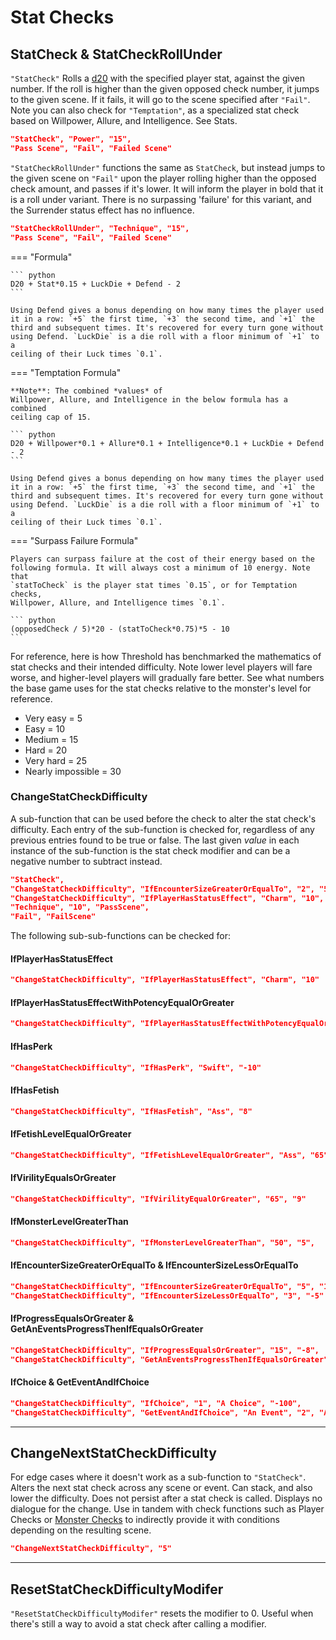 # Stat Checks

## StatCheck & StatCheckRollUnder

`"StatCheck"` Rolls a [d20](https://en.wikipedia.org/wiki/D20_System)
with the specified player stat, against the given number. If the roll is
higher than the given opposed check number, it jumps to the given scene.
If it fails, it will go to the scene specified after `"Fail"`. Note you
can also check for `"Temptation"`, as a specialized stat check based on
Willpower, Allure, and Intelligence. See Stats.

``` json
"StatCheck", "Power", "15",
"Pass Scene", "Fail", "Failed Scene"
```

`"StatCheckRollUnder"` functions the same as `StatCheck`, but instead
jumps to the given scene on `"Fail"` upon the player rolling higher than
the opposed check amount, and passes if it's lower. It will inform the
player in bold that it is a roll under variant. There is no surpassing
'failure' for this variant, and the Surrender status effect has no
influence.

``` json
"StatCheckRollUnder", "Technique", "15",
"Pass Scene", "Fail", "Failed Scene"
```

=== "Formula"

    ``` python
    D20 + Stat*0.15 + LuckDie + Defend - 2
    ```

    Using Defend gives a bonus depending on how many times the player used
    it in a row: `+5` the first time, `+3` the second time, and `+1` the
    third and subsequent times. It's recovered for every turn gone without
    using Defend. `LuckDie` is a die roll with a floor minimum of `+1` to a
    ceiling of their Luck times `0.1`.


=== "Temptation Formula"

    **Note**: The combined *values* of
    Willpower, Allure, and Intelligence in the below formula has a combined
    ceiling cap of 15.

    ``` python
    D20 + Willpower*0.1 + Allure*0.1 + Intelligence*0.1 + LuckDie + Defend - 2
    ```

    Using Defend gives a bonus depending on how many times the player used
    it in a row: `+5` the first time, `+3` the second time, and `+1` the
    third and subsequent times. It's recovered for every turn gone without
    using Defend. `LuckDie` is a die roll with a floor minimum of `+1` to a
    ceiling of their Luck times `0.1`.


=== "Surpass Failure Formula"

    Players can surpass failure at the cost of their energy based on the
    following formula. It will always cost a minimum of 10 energy. Note that
    `statToCheck` is the player stat times `0.15`, or for Temptation checks,
    Willpower, Allure, and Intelligence times `0.1`.

    ``` python
    (opposedCheck / 5)*20 - (statToCheck*0.75)*5 - 10
    ```


For reference, here is how Threshold has benchmarked the mathematics of
stat checks and their intended difficulty. Note lower level players will
fare worse, and higher-level players will gradually fare better. See
what numbers the base game uses for the stat checks relative to the
monster's level for reference.

- Very easy = 5
- Easy = 10
- Medium = 15
- Hard = 20
- Very hard = 25
- Nearly impossible = 30

### ChangeStatCheckDifficulty

A sub-function that can be used before the check to alter the stat
check's difficulty. Each entry of the sub-function is checked for,
regardless of any previous entries found to be true or false. The last
given *value* in each instance of the
sub-function is the stat check modifier and can be a negative number to
subtract instead.

``` json
"StatCheck",
"ChangeStatCheckDifficulty", "IfEncounterSizeGreaterOrEqualTo", "2", "5",
"ChangeStatCheckDifficulty", "IfPlayerHasStatusEffect", "Charm", "10",
"Technique", "10", "PassScene",
"Fail", "FailScene"
```

The following sub-sub-functions can be checked for:

#### IfPlayerHasStatusEffect

``` json
"ChangeStatCheckDifficulty", "IfPlayerHasStatusEffect", "Charm", "10"
```

#### IfPlayerHasStatusEffectWithPotencyEqualOrGreater

``` json
"ChangeStatCheckDifficulty", "IfPlayerHasStatusEffectWithPotencyEqualOrGreater", "Aphrodisiac", "50", "5"
```

#### IfHasPerk

``` json
"ChangeStatCheckDifficulty", "IfHasPerk", "Swift", "-10"
```

#### IfHasFetish

``` json
"ChangeStatCheckDifficulty", "IfHasFetish", "Ass", "8"
```

#### IfFetishLevelEqualOrGreater

``` json
"ChangeStatCheckDifficulty", "IfFetishLevelEqualOrGreater", "Ass", "65", "9"
```

#### IfVirilityEqualsOrGreater

``` json
"ChangeStatCheckDifficulty", "IfVirilityEqualOrGreater", "65", "9"
```

#### IfMonsterLevelGreaterThan

``` json
"ChangeStatCheckDifficulty", "IfMonsterLevelGreaterThan", "50", "5",
```

#### IfEncounterSizeGreaterOrEqualTo & IfEncounterSizeLessOrEqualTo

``` json
"ChangeStatCheckDifficulty", "IfEncounterSizeGreaterOrEqualTo", "5", "10",
"ChangeStatCheckDifficulty", "IfEncounterSizeLessOrEqualTo", "3", "-5"
```

#### IfProgressEqualsOrGreater & GetAnEventsProgressThenIfEqualsOrGreater

``` json
"ChangeStatCheckDifficulty", "IfProgressEqualsOrGreater", "15", "-8",
"ChangeStatCheckDifficulty", "GetAnEventsProgressThenIfEqualsOrGreater", "An Event", "40", "-20"
```

#### IfChoice & GetEventAndIfChoice

``` json
"ChangeStatCheckDifficulty", "IfChoice", "1", "A Choice", "-100",
"ChangeStatCheckDifficulty", "GetEventAndIfChoice", "An Event", "2", "A Differnt Choice", "100"
```

------------------------------------------------------------------------

## ChangeNextStatCheckDifficulty

For edge cases where it doesn't work as a sub-function to
`"StatCheck"`. Alters the next stat check across any scene or event. Can
stack, and also lower the difficulty. Does not persist after a stat
check is called. Displays no dialogue for the change. Use in tandem with
check functions such as Player Checks or
[Monster Checks](../CombatOnly/MonsterChecks.md) to indirectly provide it
with conditions depending on the resulting scene.

``` json
"ChangeNextStatCheckDifficulty", "5"
```

------------------------------------------------------------------------

## ResetStatCheckDifficultyModifer
`"ResetStatCheckDifficultyModifer"` resets the modifier to 0. Useful
when there's still a way to avoid a stat check after calling a
modifier.
